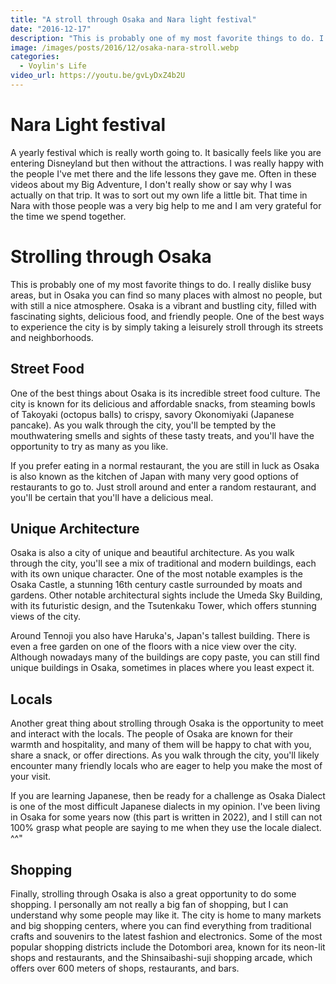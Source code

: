 ```yaml
---
title: "A stroll through Osaka and Nara light festival"
date: "2016-12-17"
description: "This is probably one of my most favorite things to do. I really dislike busy areas, but in Osaka you can find so many places with almost no people, but with still a nice atmosphere. Osaka is a vibrant and bustling city, filled with fascinating sights, delicious food, and friendly people. One of the best ways to experience the city is by simply taking a leisurely stroll through its streets and neighborhoods."
image: /images/posts/2016/12/osaka-nara-stroll.webp
categories:
  - Voylin's Life
video_url: https://youtu.be/gvLyDxZ4b2U
---
```


# Nara Light festival

A yearly festival which is really worth going to. It basically feels like you are entering Disneyland but then without the attractions. I was really happy with the people I've met there and the life lessons they gave me. Often in these videos about my Big Adventure, I don't really show or say why I was actually on that trip. It was to sort out my own life a little bit. That time in Nara with those people was a very big help to me and I am very grateful for the time we spend together.

# Strolling through Osaka

This is probably one of my most favorite things to do. I really dislike busy areas, but in Osaka you can find so many places with almost no people, but with still a nice atmosphere. Osaka is a vibrant and bustling city, filled with fascinating sights, delicious food, and friendly people. One of the best ways to experience the city is by simply taking a leisurely stroll through its streets and neighborhoods.

## Street Food

One of the best things about Osaka is its incredible street food culture. The city is known for its delicious and affordable snacks, from steaming bowls of Takoyaki (octopus balls) to crispy, savory Okonomiyaki (Japanese pancake). As you walk through the city, you'll be tempted by the mouthwatering smells and sights of these tasty treats, and you'll have the opportunity to try as many as you like.

If you prefer eating in a normal restaurant, the you are still in luck as Osaka is also known as the kitchen of Japan with many very good options of restaurants to go to. Just stroll around and enter a random restaurant, and you'll be certain that you'll have a delicious meal.

## Unique Architecture

Osaka is also a city of unique and beautiful architecture. As you walk through the city, you'll see a mix of traditional and modern buildings, each with its own unique character. One of the most notable examples is the Osaka Castle, a stunning 16th century castle surrounded by moats and gardens. Other notable architectural sights include the Umeda Sky Building, with its futuristic design, and the Tsutenkaku Tower, which offers stunning views of the city.

Around Tennoji you also have Haruka's, Japan's tallest building. There is even a free garden on one of the floors with a nice view over the city. Although nowadays many of the buildings are copy paste, you can still find unique buildings in Osaka, sometimes in places where you least expect it.

## Locals

Another great thing about strolling through Osaka is the opportunity to meet and interact with the locals. The people of Osaka are known for their warmth and hospitality, and many of them will be happy to chat with you, share a snack, or offer directions. As you walk through the city, you'll likely encounter many friendly locals who are eager to help you make the most of your visit.

If you are learning Japanese, then be ready for a challenge as Osaka Dialect is one of the most difficult Japanese dialects in my opinion. I've been living in Osaka for some years now (this part is written in 2022), and I still can not 100% grasp what people are saying to me when they use the locale dialect. ^^"

## Shopping

Finally, strolling through Osaka is also a great opportunity to do some shopping. I personally am not really a big fan of shopping, but I can understand why some people may like it. The city is home to many markets and big shopping centers, where you can find everything from traditional crafts and souvenirs to the latest fashion and electronics. Some of the most popular shopping districts include the Dotombori area, known for its neon-lit shops and restaurants, and the Shinsaibashi-suji shopping arcade, which offers over 600 meters of shops, restaurants, and bars.